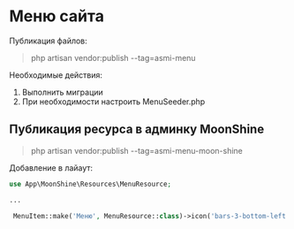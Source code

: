 # Меню сайта

Публикация файлов:

>php artisan vendor:publish --tag=asmi-menu

Необходимые действия:

1. Выполнить миграции
2. При необходимости настроить MenuSeeder.php

## Публикация ресурса в админку MoonShine

>php artisan vendor:publish --tag=asmi-menu-moon-shine

Добавление в лайаут:

```php
use App\MoonShine\Resources\MenuResource;

...

 MenuItem::make('Меню', MenuResource::class)->icon('bars-3-bottom-left'),


```

